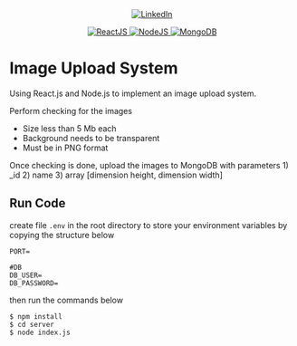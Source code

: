 <div align="center">
  <a href="https://www.linkedin.com/in/lucas-chan-578039267">
    <img src="https://img.shields.io/badge/LINKEDIN-Lucas_Chan-blue?logo=linkedin" alt="LinkedIn">
  </a>
  
  <p></p>
  
  <a href="https://jquery.com">
    <img src="https://img.shields.io/badge/React-0769AD?style=for-the-badge&logo=react&logoColor=sky" alt="ReactJS">
  </a>
  <a href="https://nodejs.org/en">
    <img src="https://img.shields.io/badge/Node.js-green?style=for-the-badge&logo=node.js&logoColor=white" alt="NodeJS">
  </a>
  <a href="https://www.mongodb.com/">
    <img src="https://img.shields.io/badge/MongoDB-0A3C27?style=for-the-badge&logo=mongodb" alt="MongoDB">
  </a>
</div>

# Image Upload System
Using React.js and Node.js to implement an image upload system.

Perform checking for the images
<ul>
  <li>Size less than 5 Mb each</li>
  <li>Background needs to be transparent</li>
  <li>Must be in PNG format</li>
</ul> 
Once checking is done, upload the images to MongoDB with parameters 1) _id 2) name 3) array [dimension height, dimension width]



## Run Code
create file `.env` in the root directory to store your environment variables by copying the structure below
```
PORT=

#DB
DB_USER=
DB_PASSWORD=
```
then run the commands below
```
$ npm install
$ cd server
$ node index.js
```
